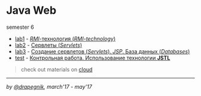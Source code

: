 # Java Web

semester 6

- [lab1](https://github.com/Drapegnik/bsu/tree/master/programming/java/sem6/lab1) - [_RMI_-технология (_RMI-technology_)](https://drapegnik.github.io/bsu/programming/java/sem6/lab1/)
- [lab2](https://github.com/Drapegnik/bsu/tree/master/programming/java/sem6/lab2) - [Сервлеты (_Servlets_)](https://drapegnik.github.io/bsu/programming/java/sem6/lab2)
- [lab3](https://github.com/Drapegnik/bsu/tree/master/programming/java/sem6/lab3) - [Создание сервлетов (_Servlets_). _JSP_. База данных (_Databases_)](https://drapegnik.github.io/bsu/programming/java/sem6/lab3)
- [test](https://github.com/Drapegnik/bsu/tree/master/programming/java/sem6/test) - [Контрольная работа. Использование технологии **JSTL**](https://drapegnik.github.io/bsu/programming/java/sem6/test)

> check out materials on [cloud](https://cloud.mail.ru/public/6dHi/UugEXFtoH/semester-6/%D0%A1%D0%B0%D0%BA%D0%BE%D0%B2%D0%B8%D1%87/)

---

_by [@drapegnik](https://github.com/Drapegnik), march'17 - may'17_
